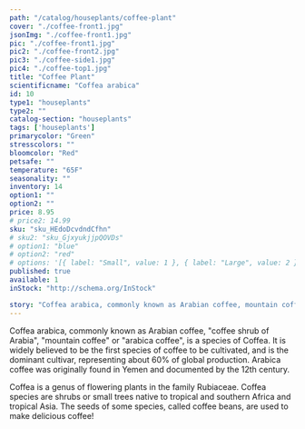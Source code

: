 ```yaml
---
path: "/catalog/houseplants/coffee-plant"
cover: "./coffee-front1.jpg"
jsonImg: "./coffee-front1.jpg"
pic: "./coffee-front1.jpg"
pic2: "./coffee-front2.jpg"
pic3: "./coffee-side1.jpg"
pic4: "./coffee-top1.jpg"
title: "Coffee Plant"
scientificname: "Coffea arabica"
id: 10 
type1: "houseplants"
type2: ""
catalog-section: "houseplants"
tags: ['houseplants']
primarycolor: "Green"
stresscolors: ""
bloomcolor: "Red"
petsafe: ""
temperature: "65F"
seasonality: ""
inventory: 14
option1: ""
option2: ""
price: 8.95
# price2: 14.99
sku: "sku_HEdoDcvdndCfhn"
# sku2: "sku_GjxyukjjpQOVDs"
# option1: "blue"
# option2: "red"
# options: '[{ label: "Small", value: 1 }, { label: "Large", value: 2 }]'
published: true
available: 1
inStock: "http://schema.org/InStock"

story: "Coffea arabica, commonly known as Arabian coffee, mountain coffee or arabica coffee, is a species of Coffea. It is widely believed to be the first species of coffee to be cultivated, and is the dominant cultivar, representing about 60% of global production. Arabica coffee was originally found in Yemen and documented by the 12th century. "
---
```

Coffea arabica, commonly known as Arabian coffee, "coffee shrub of Arabia", "mountain coffee" or "arabica coffee", is a species of Coffea. It is widely believed to be the first species of coffee to be cultivated, and is the dominant cultivar, representing about 60% of global production. Arabica coffee was originally found in Yemen and documented by the 12th century. 

Coffea is a genus of flowering plants in the family Rubiaceae. Coffea species are shrubs or small trees native to tropical and southern Africa and tropical Asia. The seeds of some species, called coffee beans, are used to make delicious coffee!